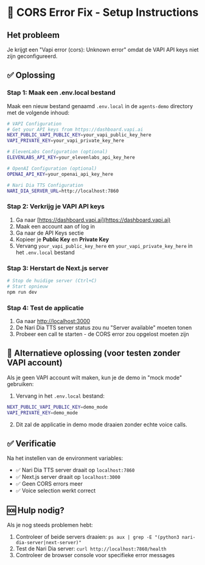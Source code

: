 # 🚨 CORS Error Fix - Setup Instructions

## Het probleem
Je krijgt een "Vapi error (cors): Unknown error" omdat de VAPI API keys niet zijn geconfigureerd.

## ✅ Oplossing

### Stap 1: Maak een .env.local bestand
Maak een nieuw bestand genaamd `.env.local` in de `agents-demo` directory met de volgende inhoud:

```bash
# VAPI Configuration
# Get your API keys from https://dashboard.vapi.ai
NEXT_PUBLIC_VAPI_PUBLIC_KEY=your_vapi_public_key_here
VAPI_PRIVATE_KEY=your_vapi_private_key_here

# ElevenLabs Configuration (optional)
ELEVENLABS_API_KEY=your_elevenlabs_api_key_here

# OpenAI Configuration (optional)
OPENAI_API_KEY=your_openai_api_key_here

# Nari Dia TTS Configuration
NARI_DIA_SERVER_URL=http://localhost:7860
```

### Stap 2: Verkrijg je VAPI API keys
1. Ga naar [https://dashboard.vapi.ai](https://dashboard.vapi.ai)
2. Maak een account aan of log in
3. Ga naar de API Keys sectie
4. Kopieer je **Public Key** en **Private Key**
5. Vervang `your_vapi_public_key_here` en `your_vapi_private_key_here` in het `.env.local` bestand

### Stap 3: Herstart de Next.js server
```bash
# Stop de huidige server (Ctrl+C)
# Start opnieuw
npm run dev
```

### Stap 4: Test de applicatie
1. Ga naar [http://localhost:3000](http://localhost:3000)
2. De Nari Dia TTS server status zou nu "Server available" moeten tonen
3. Probeer een call te starten - de CORS error zou opgelost moeten zijn

## 🔧 Alternatieve oplossing (voor testen zonder VAPI account)

Als je geen VAPI account wilt maken, kun je de demo in "mock mode" gebruiken:

1. Vervang in het `.env.local` bestand:
```bash
NEXT_PUBLIC_VAPI_PUBLIC_KEY=demo_mode
VAPI_PRIVATE_KEY=demo_mode
```

2. Dit zal de applicatie in demo mode draaien zonder echte voice calls.

## ✅ Verificatie

Na het instellen van de environment variables:
- ✅ Nari Dia TTS server draait op `localhost:7860`
- ✅ Next.js server draait op `localhost:3000`
- ✅ Geen CORS errors meer
- ✅ Voice selection werkt correct

## 🆘 Hulp nodig?

Als je nog steeds problemen hebt:
1. Controleer of beide servers draaien: `ps aux | grep -E "(python3 nari-dia-server|next-server)"`
2. Test de Nari Dia server: `curl http://localhost:7860/health`
3. Controleer de browser console voor specifieke error messages 
